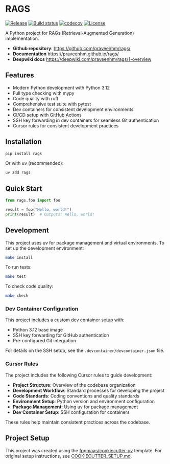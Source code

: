 # RAGS

[![Release](https://img.shields.io/github/v/release/praveenhm/rags)](https://img.shields.io/github/v/release/praveenhm/rags)
[![Build status](https://img.shields.io/github/actions/workflow/status/praveenhm/rags/main.yml?branch=main)](https://github.com/praveenhm/rags/actions/workflows/main.yml?query=branch%3Amain)
[![codecov](https://codecov.io/gh/praveenhm/rags/branch/main/graph/badge.svg)](https://codecov.io/gh/praveenhm/rags)
[![License](https://img.shields.io/github/license/praveenhm/rags)](https://img.shields.io/github/license/praveenhm/rags)

A Python project for RAGs (Retrieval-Augmented Generation) implementation.

- **Github repository**: <https://github.com/praveenhm/rags/>
- **Documentation** <https://praveenhm.github.io/rags/>
- **Deepwiki docs** <https://deepwiki.com/praveenhm/rags/1-overview>

## Features

- Modern Python development with Python 3.12
- Full type checking with mypy
- Code quality with ruff
- Comprehensive test suite with pytest
- Dev containers for consistent development environments
- CI/CD setup with GitHub Actions
- SSH key forwarding in dev containers for seamless Git authentication
- Cursor rules for consistent development practices

## Installation

```bash
pip install rags
```

Or with uv (recommended):

```bash
uv add rags
```

## Quick Start

```python
from rags.foo import foo

result = foo("Hello, world!")
print(result)  # Outputs: Hello, world!
```

## Development

This project uses uv for package management and virtual environments. To set up the development environment:

```bash
make install
```

To run tests:

```bash
make test
```

To check code quality:

```bash
make check
```

### Dev Container Configuration

This project includes a custom dev container setup with:

- Python 3.12 base image
- SSH key forwarding for GitHub authentication
- Pre-configured Git integration

For details on the SSH setup, see the `.devcontainer/devcontainer.json` file.

### Cursor Rules

The project includes the following Cursor rules to guide development:

- **Project Structure**: Overview of the codebase organization
- **Development Workflow**: Standard processes for developing the project
- **Code Standards**: Coding conventions and quality standards
- **Environment Setup**: Python version and environment configuration
- **Package Management**: Using uv for package management
- **Dev Container Setup**: SSH configuration for containers

These rules help maintain consistent practices across the codebase.

## Project Setup

This project was created using the [fpgmaas/cookiecutter-uv](https://github.com/fpgmaas/cookiecutter-uv) template. For original setup instructions, see [COOKIECUTTER_SETUP.md](COOKIECUTTER_SETUP.md).
